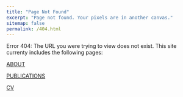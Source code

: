 ```yaml
---
title: "Page Not Found"
excerpt: "Page not found. Your pixels are in another canvas."
sitemap: false
permalink: /404.html
---
```


Error 404: The URL you were trying to view does not exist. This site currenty includes the following pages:

[ABOUT](https://santiagomonteromendieta.github.io/about/)

[PUBLICATIONS](https://santiagomonteromendieta.github.io/publications/)

[CV](https://santiagomonteromendieta.github.io/cv/)
